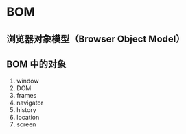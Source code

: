 # BOM

## 浏览器对象模型（Browser Object Model） 

## BOM 中的对象

1. window
2. DOM
3. frames
4. navigator
5. history
6. location
7. screen